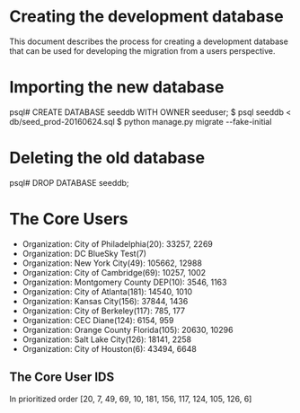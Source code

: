 # Creating the development database

This document describes the process for creating a development
database that can be used for developing the migration from a users
perspective.

# Importing the new database

   psql# CREATE DATABASE seeddb WITH OWNER seeduser;
   $ psql seeddb < db/seed_prod-20160624.sql
   $ python manage.py migrate --fake-initial

# Deleting the old database

   psql# DROP DATABASE seeddb;

# The Core Users
   - Organization: City of Philadelphia(20): 33257, 2269
   - Organization: DC BlueSky Test(7)
   - Organization: New York City(49): 105662, 12988
   - Organization: City of Cambridge(69): 10257, 1002
   - Organization: Montgomery County DEP(10): 3546, 1163
   - Organization: City of Atlanta(181): 14540, 1010
   - Organization: Kansas City(156): 37844, 1436
   - Organization: City of Berkeley(117): 785, 177
   - Organization: CEC Diane(124): 6154, 959
   - Organization: Orange County Florida(105): 20630, 10296
   - Organization: Salt Lake City(126): 18141, 2258
   - Organization: City of Houston(6): 43494, 6648




## The Core User IDS
In prioritized order
[20, 7, 49, 69, 10, 181, 156, 117, 124, 105, 126, 6]
